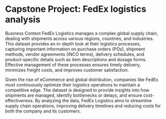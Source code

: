 # Capstone Project: FedEx logistics analysis

Business Context FedEx Logistics manages a complex global supply chain, dealing with shipments across various regions, countries, and industries. This dataset provides an in-depth look at their logistics processes, capturing important information on purchase orders (POs), shipment methods, vendor agreements (INCO terms), delivery schedules, and product-specific details such as item descriptions and dosage forms. Effective management of these processes ensures timely delivery, minimizes freight costs, and improves customer satisfaction.

Given the rise of eCommerce and global distribution, companies like FedEx must continuously optimize their logistics operations to maintain a competitive edge. The dataset is designed to provide insights into how shipments are managed, identify bottlenecks or delays, and ensure cost-effectiveness. By analyzing the data, FedEx Logistics aims to streamline supply chain operations, improving delivery timelines and reducing costs for both the company and its customers.
